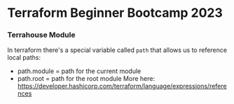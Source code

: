 # Terraform Beginner Bootcamp 2023


### Terrahouse Module

In terraform there's a special variable called `path` that allows us to reference local paths:
- path.module = path for the current module
- path.root = path for the root module
More here: https://developer.hashicorp.com/terraform/language/expressions/references